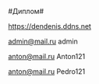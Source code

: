 #Диплом#

https://dendenis.ddns.net

admin@mail.ru
admin

anton@mail.ru
Anton121

anton@mail.ru
Pedro121
